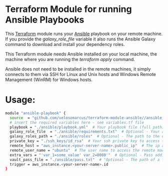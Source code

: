 # Terraform Module for running Ansible Playbooks

This [Terraform](https://www.terraform.io) module runs your [Ansible](https://www.ansible.com) playbook on your remote machine.
If you provide the *galaxy_role_file* variable it also runs the Ansible Galaxy command to download and install your dependency roles.


This Terraform module needs Ansible installed on your local machine, the machine where you are running the *terraform apply* command.

Ansible does not need to be installed in the remote machines, 
it simply connects to them via SSH for Linux and Unix hosts and Windows Remote Management (WinRM) for Windows hosts.


# Usage:
```bash
module "ansible-playbook" {
  source  = "github.com/velosomarcus/terraform-module-ansible//ansible_playbook?ref=master"
  # insert the required variables here - see variables.tf file
  playbook = "./ansible/playbook.yml"  # Your playbook file (full path)
  galaxy_role_file  = "./ansible/requirements.txt"  # Optional - Your ansible galaxy requirements file (full path)
  galaxy_roles_path = "./ansible/roles"  # Optional - The path to the directory where Ansible Galaxy roles must be installed (full path)
  private_key = "./ssh_keys/id_rsa"  # Your ssh private key to access the remote machines (full path)
  remote_host = "aws_instance.<your-server-name>.public_ip"  # The ip address of the remote machine
  remote_user_name = "ubuntu"  # The user name to access the remote machine
  extra_vars = "'var_1=some_value' var_2=8080'"  # Optional - Pass additional variables to the playbook
  vault_pass_file = "./ansible/pass.txt"  # "Optional - The path of a file containing the password used by Ansible Vault (full path)
  trigger = aws_instance.<your-server-name>.id
}
```
